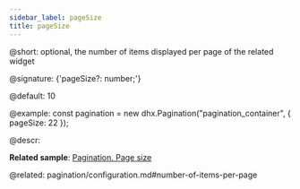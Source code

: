```yaml
---
sidebar_label: pageSize
title: pageSize
---          
```


@short: optional, the number of items displayed per page of the related widget

@signature: {'pageSize?: number;'}

@default: 10

@example:
const pagination = new dhx.Pagination("pagination_container", {
    pageSize: 22 
});



@descr: 



**Related sample**: [Pagination. Page size](https://snippet.dhtmlx.com/m57w0vlb)

@related: pagination/configuration.md#number-of-items-per-page
